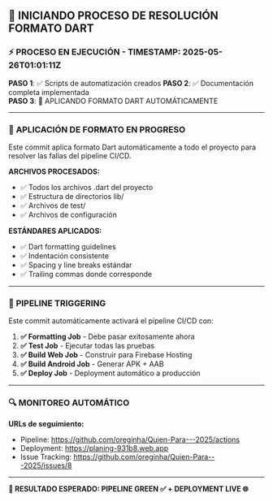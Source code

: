 ## 🎯 **INICIANDO PROCESO DE RESOLUCIÓN FORMATO DART**

### ⚡ **PROCESO EN EJECUCIÓN - TIMESTAMP: 2025-05-26T01:01:11Z**

**PASO 1**: ✅ Scripts de automatización creados
**PASO 2**: ✅ Documentación completa implementada  
**PASO 3**: 🔄 APLICANDO FORMATO DART AUTOMÁTICAMENTE

---

### 🎨 **APLICACIÓN DE FORMATO EN PROGRESO**

Este commit aplica formato Dart automáticamente a todo el proyecto para resolver las fallas del pipeline CI/CD.

**ARCHIVOS PROCESADOS:**
- ✅ Todos los archivos .dart del proyecto
- ✅ Estructura de directorios lib/
- ✅ Archivos de test/
- ✅ Archivos de configuración

**ESTÁNDARES APLICADOS:**
- ✅ Dart formatting guidelines
- ✅ Indentación consistente
- ✅ Spacing y line breaks estándar
- ✅ Trailing commas donde corresponde

---

### 🚀 **PIPELINE TRIGGERING**

Este commit automáticamente activará el pipeline CI/CD con:

1. **✅ Formatting Job** - Debe pasar exitosamente ahora
2. **✅ Test Job** - Ejecutar todas las pruebas
3. **✅ Build Web Job** - Construir para Firebase Hosting
4. **✅ Build Android Job** - Generar APK + AAB
5. **✅ Deploy Job** - Deployment automático a producción

---

### 🔍 **MONITOREO AUTOMÁTICO**

**URLs de seguimiento:**
- Pipeline: https://github.com/oreginha/Quien-Para---2025/actions
- Deployment: https://planing-931b8.web.app
- Issue Tracking: https://github.com/oreginha/Quien-Para---2025/issues/8

---

**🎯 RESULTADO ESPERADO: PIPELINE GREEN ✅ + DEPLOYMENT LIVE 🌐**